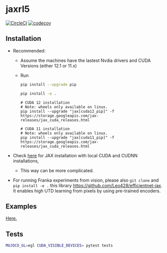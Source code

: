# jaxrl5

[![CircleCI](https://dl.circleci.com/status-badge/img/gh/ikostrikov/jaxrl5/tree/main.svg?style=svg&circle-token=668374ebe0f27c7ee70edbdfbbd1dd928725c01a)](https://dl.circleci.com/status-badge/redirect/gh/ikostrikov/jaxrl5/tree/main) [![codecov](https://codecov.io/gh/ikostrikov/jaxrl5/branch/main/graph/badge.svg?token=Q5QMIDZNZ3)](https://codecov.io/gh/ikostrikov/jaxrl5)

## Installation

- Recommended:

    - Assume the machines have the lastest Nvdia drivers and CUDA Versions (either 12.1 or 11.x)
    - Run
        ```bash
        pip install --upgrade pip

        pip install -e .
        ```

        ```
        # CUDA 12 installation
        # Note: wheels only available on linux.
        pip install --upgrade "jax[cuda12_pip]" -f https://storage.googleapis.com/jax-releases/jax_cuda_releases.html

        # CUDA 11 installation
        # Note: wheels only available on linux.
        pip install --upgrade "jax[cuda11_pip]" -f https://storage.googleapis.com/jax-releases/jax_cuda_releases.html
        ```

- Check [here](https://github.com/google/jax#installation) for JAX installation with local CUDA and CUDNN installations,
    - This way can be more complicated.
 
- For running Franka experiments from vision, please also `git clone` and `pip install -e .` this library https://github.com/Leo428/efficientnet-jax. It enables high UTD learning from pixels by using pre-trained encoders.

## Examples

[Here.](examples/)

## Tests

```bash
MUJOCO_GL=egl CUDA_VISIBLE_DEVICES= pytest tests
```
